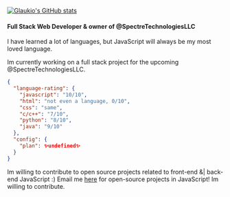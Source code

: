[![Glaukio's GitHub stats](https://github-readme-stats.vercel.app/api?username=glaukiol1)](https://github.com/anuraghazra/github-readme-stats)
#### Full Stack Web Developer & owner of @SpectreTechnologiesLLC
I have learned a lot of languages, but JavaScript will always be my most loved language.

Im currently working on a full stack project for the upcoming @SpectreTechnologiesLLC.
```JSON
{
  "language-rating": {
    "javascript": "10/10",
    "html": "not even a language, 0/10",
    "css": "same",
    "c/c++": "7/10",
    "python": "8/10",
    "java": "9/10"
  },
  "config": {
    "plan": ✨undefined✨
  }
}
```

Im willing to contribute to open source projects related to front-end &| back-end JavaScript :)
Email me [here](mailto:gllupo@outlook.com) for open-source projects in JavaScript! Im willing to contribute.
